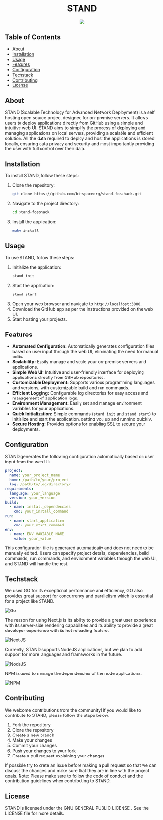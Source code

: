 <div align=center><h1> STAND</h1>

  <img src="https://img.shields.io/badge/:bitspace x fosshack-%23121011?style=for-the-badge&logoColor=%23ffffff&color=%23000000">
    </div>

## Table of Contents

- [About](#about)
- [Installation](#installation)
- [Usage](#usage)
- [Features](#features)
- [Configuration](#configuration)
- [Techstack](#techstack)
- [Contributing](#contributing)
- [License](#license)

## About

STAND (Scalable Technology for Advanced Network Deployment) is a self hosting open source project designed for on-premise servers.
It allows users to deploy applications directly from GitHub using a simple and intuitive web UI.
STAND aims to simplify the process of deploying and managing applications on local servers, providing a scalable and efficient solution.
All the data required to deploy and host the applications is stored locally, ensuring data privacy and security and most importantly providing the user with full control over their data.

## Installation

To install STAND, follow these steps:

1. Clone the repository:
   ```bash
   git clone https://github.com/bitspaceorg/stand-fosshack.git
   ```
2. Navigate to the project directory:
   ```bash
   cd stand-fosshack
   ```
3. Install the application:
   ```bash
   make install
   ```

## Usage

To use STAND, follow these steps:

1. Initialize the application:
   ```bash
   stand init
   ```
2. Start the application:
   ```bash
   stand start
   ```
3. Open your web browser and navigate to `http://localhost:3000`.
4. Download the GitHub app as per the instructions provided on the web UI.
5. Start hosting your projects.

## Features

- **Automated Configuration:** Automatically generates configuration files based on user input through the web UI, eliminating the need for manual edits.
- **Scalability:** Easily manage and scale your on-premise servers and applications.
- **Simple Web UI:** Intuitive and user-friendly interface for deploying applications directly from GitHub repositories.
- **Customizable Deployment:** Supports various programming languages and versions, with customizable build and run commands.
- **Efficient Logging:** Configurable log directories for easy access and management of application logs.
- **Environment Management:** Easily set and manage environment variables for your applications.
- **Quick Initialization:** Simple commands (`stand init` and `stand start`) to initialize and start the application, getting you up and running quickly.
- **Secure Hosting:** Provides options for enabling SSL to secure your deployments.

## Configuration

STAND generates the following configuration automatically based on user input from the web UI:

```yaml
project:
  name: your_project_name
  home: /path/to/your/project
  log: /path/to/log/directory/
requirements:
  language: your_language
  version: your_version
build:
  - name: install_dependencies
    cmd: your_install_command
run:
  - name: start_application
    cmd: your_start_command
env:
  - name: ENV_VARIABLE_NAME
    value: your_value
```

This configuration file is generated automatically and does not need to be manually edited. Users can specify project details, dependencies, build commands, run commands, and environment variables through the web UI, and STAND will handle the rest.

## Techstack

We used GO for its exceptional performance and efficiency, GO also provides great support for concurrency and parallelism which is essential for a project like STAND.

![Go](https://img.shields.io/badge/go-%2300ADD8.svg?style=for-the-badge&logo=go&logoColor=white)

The reason for using Next.js is its ability to provide a great user experience with its server-side rendering capabilities and its ability to provide a great developer experience with its hot reloading feature.

![Next JS](https://img.shields.io/badge/Next-black?style=for-the-badge&logo=next.js&logoColor=white)

Currently, STAND supports NodeJS applications, but we plan to add support for more languages and frameworks in the future.

![NodeJS](https://img.shields.io/badge/node.js-6DA55F?style=for-the-badge&logo=node.js&logoColor=white)

NPM is used to manage the dependencies of the node applications.

![NPM](https://img.shields.io/badge/NPM-%23CB3837.svg?style=for-the-badge&logo=npm&logoColor=white)

## Contributing

We welcome contributions from the community! If you would like to contribute to STAND, please follow the steps below:

1. Fork the repository
2. Clone the repository
3. Create a new branch
4. Make your changes
5. Commit your changes
6. Push your changes to your fork
7. Create a pull request explaining your changes

If possible try to crete an issue before making a pull request so that we can discuss the changes and make sure that they are in line with the project goals.
Note: Please make sure to follow the code of conduct and the contribution guidelines when contributing to STAND.

## License

STAND is licensed under the GNU GENERAL PUBLIC LICENSE . See the LICENSE file for more details.

